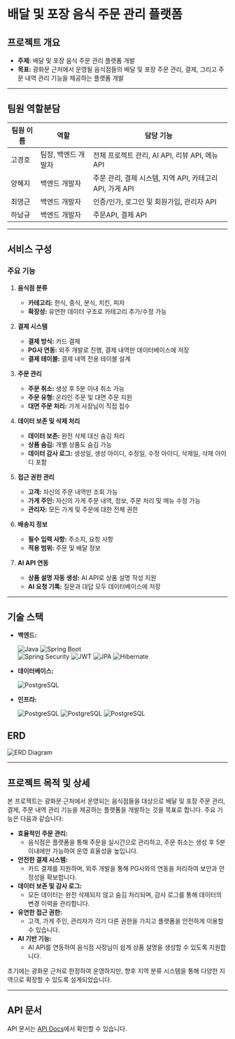 # 배달 및 포장 음식 주문 관리 플랫폼

## 프로젝트 개요

- **주제:** 배달 및 포장 음식 주문 관리 플랫폼 개발
- **목표:** 광화문 근처에서 운영될 음식점들의 배달 및 포장 주문 관리, 결제, 그리고 주문 내역 관리 기능을 제공하는 플랫폼 개발
---

## 팀원 역할분담

| 팀원 이름 | 역할 | 담당 기능 |
| --------- | ---- | --------- |
| 고경호  | 팀장, 백엔드 개발자 | 전체 프로젝트 관리, AI API, 리뷰 API, 메뉴 API |
| 양혜지    | 백엔드 개발자   | 주문 관리, 결제 시스템, 지역 API, 카테고리 API, 가게 API |
| 최영근    | 백엔드 개발자 | 인증/인가, 로그인 및 회원가입, 관리자 API|
| 하남규    | 백엔드 개발자 | 주문API, 결제 API |

---

## 서비스 구성

### 주요 기능

1. **음식점 분류**
    - **카테고리:** 한식, 중식, 분식, 치킨, 피자
    - **확장성:** 유연한 데이터 구조로 카테고리 추가/수정 가능

2. **결제 시스템**
    - **결제 방식:** 카드 결제
    - **PG사 연동:** 외주 개발로 진행, 결제 내역만 데이터베이스에 저장
    - **결제 테이블:** 결제 내역 전용 테이블 설계

3. **주문 관리**
    - **주문 취소:** 생성 후 5분 이내 취소 가능
    - **주문 유형:** 온라인 주문 및 대면 주문 지원
    - **대면 주문 처리:** 가게 사장님이 직접 접수

4. **데이터 보존 및 삭제 처리**
    - **데이터 보존:** 완전 삭제 대신 숨김 처리
    - **상품 숨김:** 개별 상품도 숨김 가능
    - **데이터 감사 로그:** 생성일, 생성 아이디, 수정일, 수정 아이디, 삭제일, 삭제 아이디 포함

5. **접근 권한 관리**
    - **고객:** 자신의 주문 내역만 조회 가능
    - **가게 주인:** 자신의 가게 주문 내역, 정보, 주문 처리 및 메뉴 수정 가능
    - **관리자:** 모든 가게 및 주문에 대한 전체 권한

6. **배송지 정보**
    - **필수 입력 사항:** 주소지, 요청 사항
    - **적용 범위:** 주문 및 배달 정보

7. **AI API 연동**
    - **상품 설명 자동 생성:** AI API로 상품 설명 작성 지원
    - **AI 요청 기록:** 질문과 대답 모두 데이터베이스에 저장

---

## 기술 스택

- **백엔드:**
  <div>
    <img src="https://img.shields.io/badge/Java-007396?style=for-the-badge&logo=java&logoColor=white" alt="Java">
    <img src="https://img.shields.io/badge/Spring%20Boot-6DB33F?style=for-the-badge&logo=spring-boot&logoColor=white" alt="Spring Boot">
  </div>
  <div>
     <img src="https://img.shields.io/badge/Spring%20Security-6DB33F?style=for-the-badge&logo=spring-security&logoColor=white" alt="Spring Security">
    <img src="https://img.shields.io/badge/JWT-000000?style=for-the-badge&logo=json-web-tokens&logoColor=white" alt="JWT">
    <img src="https://img.shields.io/badge/JPA-6DB33F?style=for-the-badge&logo=hibernate&logoColor=white" alt="JPA">
    <img src="https://img.shields.io/badge/Hibernate-59666C?style=for-the-badge&logo=hibernate&logoColor=white" alt="Hibernate">
  </div>
  
- **데이터베이스:**
  <div>
        <img src="https://img.shields.io/badge/PostgreSQL-336791?style=flat&logo=postgresql&logoColor=white" alt="PostgreSQL">
  </div>
  
- **인프라:**
   <div>
     <img src="https://img.shields.io/badge/Docker-2496ED?style=for-the-badge&logo=docker&logoColor=white" alt="PostgreSQL">
     <img src="https://img.shields.io/badge/AWS-232F3E?style=for-the-badge&logo=amazonwebservices&logoColor=white" alt="PostgreSQL">
     <img src="https://img.shields.io/badge/GitHub%20Actions-2088FF?style=for-the-badge&logo=github-actions&logoColor=white" alt="PostgreSQL">
   </div>

## ERD

![ERD Diagram](https://github.com/user-attachments/assets/9ed12f97-d4b9-47e9-b53b-3d12cb02669a)

---


## 프로젝트 목적 및 상세

본 프로젝트는 광화문 근처에서 운영되는 음식점들을 대상으로 배달 및 포장 주문 관리, 결제, 주문 내역 관리 기능을 제공하는 플랫폼을 개발하는 것을 목표로 합니다. 주요 기능은 다음과 같습니다:

- **효율적인 주문 관리:**
  - 음식점은 플랫폼을 통해 주문을 실시간으로 관리하고, 주문 취소는 생성 후 5분 이내에만 가능하여 운영 효율성을 높입니다.
- **안전한 결제 시스템:**
  - 카드 결제를 지원하며, 외주 개발을 통해 PG사와의 연동을 처리하여 보안과 안정성을 확보합니다.
- **데이터 보존 및 감사 로그:**
  - 모든 데이터는 완전 삭제되지 않고 숨김 처리되며, 감사 로그를 통해 데이터의 변경 이력을 관리합니다.
- **유연한 접근 권한:**
  - 고객, 가게 주인, 관리자가 각기 다른 권한을 가지고 플랫폼을 안전하게 이용할 수 있습니다.
- **AI 기반 기능:**
  - AI API를 연동하여 음식점 사장님이 쉽게 상품 설명을 생성할 수 있도록 지원합니다.

초기에는 광화문 근처로 한정하여 운영하지만, 향후 지역 분류 시스템을 통해 다양한 지역으로 확장할 수 있도록 설계되었습니다.

---

## API 문서

API 문서는 [API Docs](https://www.notion.so/teamsparta/API-e58c03f93fce4e159679499a227afafd)에서 확인할 수 있습니다.


